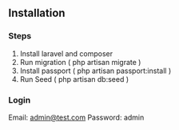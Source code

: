 ## Installation 

### Steps
1. Install laravel and composer
2. Run migration ( php artisan migrate )
3. Install passport ( php artisan passport:install )
4. Run Seed ( php artisan db:seed )

### Login
Email: admin@test.com
Password: admin